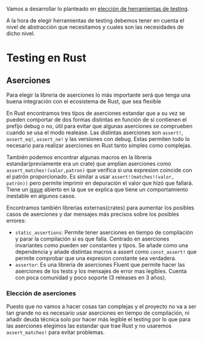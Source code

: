 Vamos a desarrollar lo planteado en [elección de herramientas de testing](https://github.com/MarioRgzLpz/ArbitrageBets/issues/19).

A la hora de elegir herramientas de testing debemos tener en cuenta el nivel de abstracción que necesitamos y cuales son las necesidades de dicho nivel.

# Testing en Rust

## Aserciones

Para elegir la libreria de aserciones lo más importante será que tenga una buena integración con el ecosistema de Rust, que sea flexible 

En Rust encontramos tres tipos de aserciones estandar que a su vez se pueden comportar de dos formas distintas en función de si contienen el prefijo debug o no, útil para evitar que algunas aserciones se comprueben cuando se usa el modo realease. Las distintas aserciones son `assert!`, `assert_eq!`, `assert_ne!` y las versiones con debug. Estas permiten todo lo necesario para realizar aserciones en Rust tanto simples como complejas.

También podemos encontrar algunas macros en la libreria estandar(previamente era un crate) que amplian aserciones como `assert_matches!(valor,patron)` que verifica si una expresion coincide con el patrón proporcionado. Es similar a usar `assert!(matches!(valor, patrón))` pero permite imprimir en depuración el valor que hizó que fallará. Tiene un [issue](https://github.com/rust-lang/rust/issues/82775) abierto en la que se explica que tiene un comportamiento inestable en algunos casos.

Encontramos también librerias externas(crates) para aumentar los posibles casos de aserciones y dar mensajes más precisos sobre los posibles errores:
- `static_assertions`: Permite tener aserciones en tiempo de compilación y parar la compilación si es que falla. Centrado en aserciones invariantes como pueden ser constantes y tipos. Se añade como una dependencia y añade distintas macros a assert como `const_assert!` que permite comprobar que una expresion constante sea verdadera. 
- `assertor`: Es una libreria de aserciones Fluent que permite hacer las aserciones de los tests y los mensajes de error mas legíbles. Cuenta con poca comunidad y poco soporte (3 releases en 3 años).

### Elección de aserciones

Puesto que no vamos a hacer cosas tan complejas y el proyecto no va a ser tan grande no es necesario usar aserciones en tiempo de compilación, ni añadir deuda técnica solo por hacer más legible el testing por lo que para las aserciones elegimos las estandar que trae Rust y no usaremos `assert_matches!` para evitar problemas.

